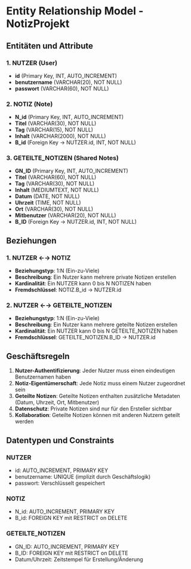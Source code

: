 # Entity Relationship Model - NotizProjekt

## Entitäten und Attribute

### 1. NUTZER (User)
- **id** (Primary Key, INT, AUTO_INCREMENT)
- **benutzername** (VARCHAR(20), NOT NULL)
- **passwort** (VARCHAR(60), NOT NULL)

### 2. NOTIZ (Note)
- **N_id** (Primary Key, INT, AUTO_INCREMENT)
- **Titel** (VARCHAR(30), NOT NULL)
- **Tag** (VARCHAR(15), NOT NULL)
- **Inhalt** (VARCHAR(2000), NOT NULL)
- **B_id** (Foreign Key → NUTZER.id, INT, NOT NULL)

### 3. GETEILTE_NOTIZEN (Shared Notes)
- **GN_ID** (Primary Key, INT, AUTO_INCREMENT)
- **Titel** (VARCHAR(60), NOT NULL)
- **Tag** (VARCHAR(30), NOT NULL)
- **Inhalt** (MEDIUMTEXT, NOT NULL)
- **Datum** (DATE, NOT NULL)
- **Uhrzeit** (TIME, NOT NULL)
- **Ort** (VARCHAR(30), NOT NULL)
- **Mitbenutzer** (VARCHAR(20), NOT NULL)
- **B_ID** (Foreign Key → NUTZER.id, INT, NOT NULL)

## Beziehungen

### 1. NUTZER ←→ NOTIZ
- **Beziehungstyp**: 1:N (Ein-zu-Viele)
- **Beschreibung**: Ein Nutzer kann mehrere private Notizen erstellen
- **Kardinalität**: Ein NUTZER kann 0 bis N NOTIZEN haben
- **Fremdschlüssel**: NOTIZ.B_id → NUTZER.id

### 2. NUTZER ←→ GETEILTE_NOTIZEN
- **Beziehungstyp**: 1:N (Ein-zu-Viele)
- **Beschreibung**: Ein Nutzer kann mehrere geteilte Notizen erstellen
- **Kardinalität**: Ein NUTZER kann 0 bis N GETEILTE_NOTIZEN haben
- **Fremdschlüssel**: GETEILTE_NOTIZEN.B_ID → NUTZER.id

## Geschäftsregeln

1. **Nutzer-Authentifizierung**: Jeder Nutzer muss einen eindeutigen Benutzernamen haben
2. **Notiz-Eigentümerschaft**: Jede Notiz muss einem Nutzer zugeordnet sein
3. **Geteilte Notizen**: Geteilte Notizen enthalten zusätzliche Metadaten (Datum, Uhrzeit, Ort, Mitbenutzer)
4. **Datenschutz**: Private Notizen sind nur für den Ersteller sichtbar
5. **Kollaboration**: Geteilte Notizen können mit anderen Nutzern geteilt werden

## Datentypen und Constraints

### NUTZER
- id: AUTO_INCREMENT, PRIMARY KEY
- benutzername: UNIQUE (implizit durch Geschäftslogik)
- passwort: Verschlüsselt gespeichert

### NOTIZ
- N_id: AUTO_INCREMENT, PRIMARY KEY
- B_id: FOREIGN KEY mit RESTRICT on DELETE

### GETEILTE_NOTIZEN
- GN_ID: AUTO_INCREMENT, PRIMARY KEY
- B_ID: FOREIGN KEY mit RESTRICT on DELETE
- Datum/Uhrzeit: Zeitstempel für Erstellung/Änderung